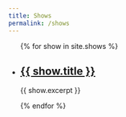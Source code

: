 ```yaml
---
title: Shows
permalink: /shows
---
```


<ul>
  {% for show in site.shows %}
    <li>
      <h2><a href="{{ show.url | relative_url }}">{{ show.title }}</a></h2>
      <p>{{ show.excerpt }}</p>
    </li>
  {% endfor %}
</ul>
